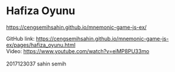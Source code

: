 # Hafiza Oyunu

https://cengsemihsahin.github.io/mnemonic-game-js-ex/

GitHub link: https://cengsemihsahin.github.io/mnemonic-game-js-ex/pages/hafiza_oyunu.html<br>
Video: https://www.youtube.com/watch?v=eiMP8PU33mo<br><br>
2017123037 sahin semih
